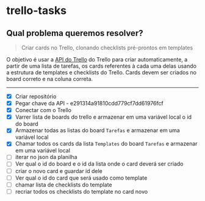 # trello-tasks

## Qual problema queremos resolver?


 > Criar cards no Trello, clonando checklists pré-prontos em templates

O objetivo é usar a [API do Trello](https://developer.atlassian.com/cloud/trello/guides/rest-api/api-introduction/) do Trello para criar automaticamente, a partir de uma lista de tarefas, os cards referentes à cada uma delas usando a estrutura de templates e checklists do Trello. Cards devem ser criados no board correto e na coluna correta.

-----

- [x] Criar repositório
- [x] Pegar chave da API - e291314a91810cdd779cf7dd61976fcf
- [x] Conectar com o Trello
- [x] Varrer lista de boards do trello e armazenar em uma variável local o id do board
- [x] Armazenar todas as listas do board `Tarefas` e armazenar em uma variável local
- [x] Chamar todos os cards da lista `Templates` do board `Tarefas` e armazenar em uma variável local
- [ ] iterar no json da planilha
- [ ] Ver qual o id do board e o id da lista onde o card deverá ser criado
- [ ] criar o novo card e guardar id dele
- [ ] Ver qual o id do card que será usado como template
- [ ] chamar lista de checklists do template
- [ ] recriar todos os checklists do template no card novo